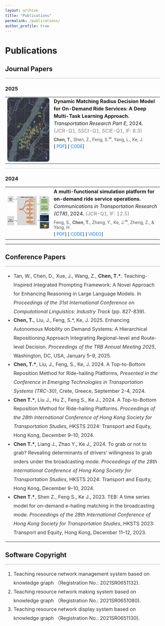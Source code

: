 ```yaml
---
layout: archive
title: "Publications"
permalink: /publications/
author_profile: true
---
```


# Publications

## Journal Papers

<hr style="height:2px;border-width:0;background-color:#d3d3d3;" />

### **2025**
<table style="width:100%;border:0px;border-spacing:10px;margin:auto;">
<tbody>
<tr>
  <td style="width:30%;vertical-align:middle;text-align:center;">
    <img src="/images/research/order-matching.jpg" style="width:100%;max-width:300px;border-radius:8px;">
  </td>
  <td style="width:70%;vertical-align:top;">
    <p style="margin:0;font-size:16px;line-height:1.5;">
      <strong>Dynamic Matching Radius Decision Model for On-Demand Ride Services: A Deep Multi-Task Learning Approach.</strong>
      <br>
      <em>Transportation Research Part E</em>, 2024. 
      <span style="color:gray;">(JCR-Q1, SSCI-Q1, SCIE-Q1, IF: 8.3)</span>
    </p>
    <p style="margin:5px 0;color:#555;">
      <strong>Chen, T.</strong>, Shen, Z., Feng, S.<sup>✉</sup>, Yang, L., Ke, J.
    </p>
    <p style="margin:5px 0;">
      [<a href="#" style="text-decoration:none;color:#007bff;"><i class="fa fa-file-pdf-o" aria-hidden="true"></i> PDF</a>]
      [<a href="https://github.com/HKU-Smart-Mobility-Lab/DL-MRD-Broadcasting" style="text-decoration:none;color:#007bff;"><i class="fa fa-code" aria-hidden="true"></i> CODE</a>]
    </p>
  </td>
</tr>
</tbody>
</table>

<hr style="height:1px;border-width:0;background-color:#d3d3d3;" />

### **2024**
<table style="width:100%;border:0px;border-spacing:10px;margin:auto;">
<tbody>
<tr>
  <td style="width:30%;vertical-align:middle;text-align:center;">
    <img src="/images/research/feng2023multi.png" style="width:100%;max-width:300px;border-radius:8px;">
  </td>
  <td style="width:70%;vertical-align:top;">
    <p style="margin:0;font-size:16px;line-height:1.5;">
      <strong>A multi-functional simulation platform for on-demand ride service operations.</strong>
      <br>
      <em>Communications in Transportation Research (CTR)</em>, 2024. 
      <span style="color:gray;">(JCR-Q1, IF: 12.5)</span>
    </p>
    <p style="margin:5px 0;color:#555;">
      Feng, S., <strong>Chen, T.</strong>, Zhang, Y., Ke, J.<sup>✉</sup>, Zheng, Z., & Yang, H.
    </p>
    <p style="margin:5px 0;">
      [<a href="https://arxiv.org/pdf/2303.12336" style="text-decoration:none;color:#007bff;"><i class="fa fa-file-pdf-o" aria-hidden="true"></i> PDF</a>]
      [<a href="https://github.com/HKU-Smart-Mobility-Lab/Transportation_Simulator" style="text-decoration:none;color:#007bff;"><i class="fa fa-code" aria-hidden="true"></i> CODE</a>]
      [<a href="https://youtu.be/q25L7lr77ms" style="text-decoration:none;color:#007bff;"><i class="fa fa-video-camera" aria-hidden="true"></i> VIDEO</a>]
    </p>
  </td>
</tr>
</tbody>
</table>

---

## Conference Papers

<hr style="height:2px;border-width:0;background-color:#d3d3d3;" />

<ul style="font-size:16px;line-height:1.8;color:#333;">
  <li>
    Tan, W., Chen, D., Xue, J., Wang, Z., <strong>Chen, T.*</strong>. Teaching-Inspired Integrated Prompting Framework: A Novel Approach for Enhancing Reasoning in Large Language Models. 
    <em>In Proceedings of the 31st International Conference on Computational Linguistics: Industry Track</em> (pp. 827-839).
  </li>
  <li>
    <strong>Chen, T.</strong>, Liu, J., Feng, S.*, Ke, J. 2025. Enhancing Autonomous Mobility on Demand Systems: A Hierarchical Repositioning Approach Integrating Regional-level and Route-level Decision. 
    <em>Proceedings of the TRB Annual Meeting 2025</em>, Washington, DC, USA, January 5–9, 2025.
  </li>
  <li>
    <strong>Chen, T.*</strong>, Liu, J., Feng, S., Ke, J. 2024. A Top-to-Bottom Reposition Method for Ride-hailing Platforms, 
    <em>Presented in the Conference in Emerging Technologies in Transportation Systems (TRC-30)</em>, Crete, Greece, September 2-4, 2024.
  </li>
  <li>
    <strong>Chen T.*</strong>, Liu J., Hu Z., Feng S., Ke J., 2024. A Top-to-Bottom Reposition Method for Ride-hailing Platforms. 
    <em>Proceedings of the 28th International Conference of Hong Kong Society for Transportation Studies</em>, HKSTS 2024: Transport and Equity, Hong Kong, December 9–10, 2024.
  </li>
  <li>
    <strong>Chen T.*</strong>, Liang J., Zhao Y., Ke J., 2024. To grab or not to grab? Revealing determinants of drivers’ willingness to grab orders under the broadcasting mode. 
    <em>Proceedings of the 28th International Conference of Hong Kong Society for Transportation Studies</em>, HKSTS 2024: Transport and Equity, Hong Kong, December 9–10, 2024.
  </li>
  <li>
    <strong>Chen T.*</strong>, Shen Z., Feng S., Ke J., 2023. TEB: A time series model for on-demand e-hailing matching in the broadcasting mode. 
    <em>Proceedings of the 28th International Conference of Hong Kong Society for Transportation Studies</em>, HKSTS 2023: Transport and Equity, Hong Kong, December 11–12, 2023.
  </li>
</ul>

---

## Software Copyright

<hr style="height:2px;border-width:0;background-color:#d3d3d3;" />

<ol style="font-size:16px;line-height:1.8;color:#333;">
  <li>
    Teaching resource network management system based on knowledge graph （Registration No.: 2021SR0651132).
  </li>
  <li>
    Teaching resource network making system based on knowledge graph （Registration No.: 2021SR0651080).
  </li>
  <li>
    Teaching resource network display system based on knowledge graph （Registration No.: 2021SR0651130).
  </li>
</ol>
